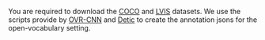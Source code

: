 You are required to download the [COCO](https://cocodataset.org/#home) and [LVIS](https://www.lvisdataset.org/) datasets. We use the scripts provide by [OVR-CNN](https://github.com/alirezazareian/ovr-cnn/blob/master/ipynb/003.ipynb) and [Detic](https://github.com/facebookresearch/Detic/blob/main/tools/remove_lvis_rare.py) to create the annotation jsons for the open-vocabulary setting.